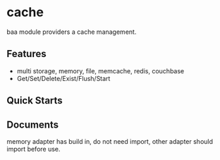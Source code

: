 # cache
baa module providers a cache management.

## Features

- multi storage, memory, file, memcache, redis, couchbase
- Get/Set/Delete/Exist/Flush/Start

## Quick Starts

## Documents

memory adapter has build in, do not need import, other adapter should import before use.
